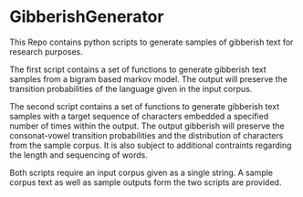 # GibberishGenerator
This Repo contains python scripts to generate samples of gibberish text for research purposes.

The first script contains a set of functions to generate gibberish text samples from a bigram based markov model. 
The output will preserve the transition probabilities of the language given in the input corpus.

The second script contains a set of functions to generate gibberish text samples with a target sequence of characters embedded a specified number of times within the output.
The output gibberish will preserve the consonat-vowel transition probabilities and the distribution of characters from the sample corpus. It is also subject to additional contraints regarding the length and sequencing of words.

Both scripts require an input corpus given as a single string. A sample corpus text as well as sample outputs form the two scripts are provided.
